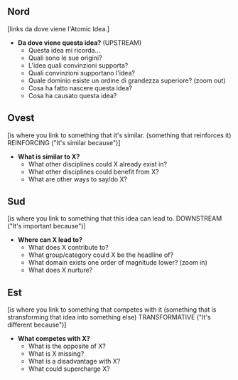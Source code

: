 ## Nord
[links da dove viene l'Atomic Idea.]
- **Da dove viene questa idea?** (UPSTREAM)
	- Questa idea mi ricorda...
	- Quali sono le sue origini?
	- L'idea quali convinzioni supporta?
	- Quali convinzioni supportano l'idea?
	- Quale dominio esiste un ordine di grandezza superiore? (zoom out)
	- Cosa ha fatto nascere questa idea?
	- Cosa ha causato questa idea?

## Ovest
[is where you link to something that it's similar. (something that reinforces it)
REINFORCING ("It's similar because")]
- **What is similar to X?**
	- What other disciplines could X already exist in?
	- What other disciplines could benefit from X?
	- What are other ways to say/do X?

## Sud
[is where you link to something that this idea can lead to.
DOWNSTREAM ("It's important because")]
- **Where can X lead to?**
	- What does X contribute to?
	- What group/category could X be the headline of?
	- What domain exists one order of magnitude lower? (zoom in)
	- What does X nurture?

## Est
[is where you link to something that competes with it (something that is stransforming that idea into something else)
TRANSFORMATIVE ("It's different because")]
- **What competes with X?**
	- What is the opposite of X?
	- What is X missing?
	- What is a disadvantage with X?
	- What could supercharge X?
